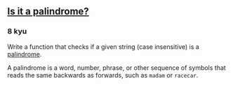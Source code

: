<h2><a href=https://www.codewars.com/kata/57a1fd2ce298a731b20006a4/train/python target="_blank">Is it a palindrome?</a></h2><h3>8 kyu</h3><p>Write a function that checks if a given string (case insensitive) is a <a href="https://en.wikipedia.org/wiki/Palindrome" data-turbolinks="false" target="_blank">palindrome</a>. </p><p>A palindrome is a word, number, phrase, or other sequence of symbols that reads the same backwards as forwards, such as <code>madam</code> or <code>racecar</code>.</p>